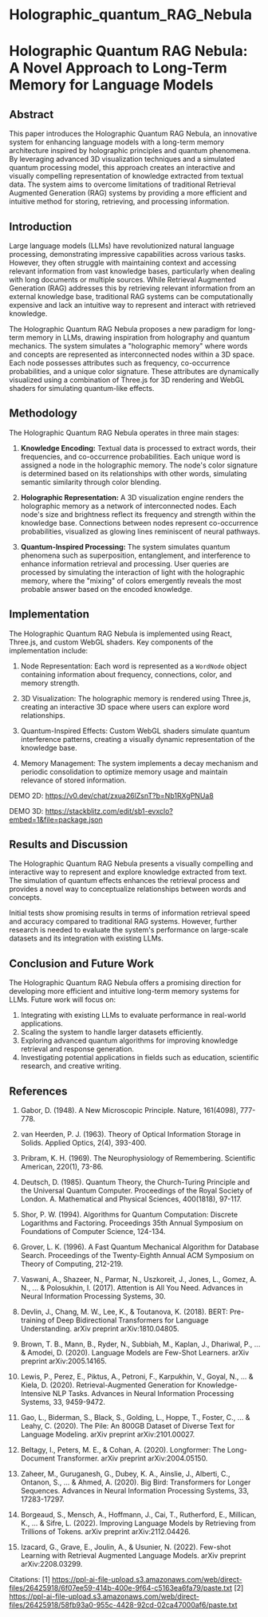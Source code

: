 # Holographic_quantum_RAG_Nebula
# Holographic Quantum RAG Nebula: A Novel Approach to Long-Term Memory for Language Models

## Abstract

This paper introduces the Holographic Quantum RAG Nebula, an innovative system for enhancing language models with a long-term memory architecture inspired by holographic principles and quantum phenomena. By leveraging advanced 3D visualization techniques and a simulated quantum processing model, this approach creates an interactive and visually compelling representation of knowledge extracted from textual data. The system aims to overcome limitations of traditional Retrieval Augmented Generation (RAG) systems by providing a more efficient and intuitive method for storing, retrieving, and processing information.

## Introduction

Large language models (LLMs) have revolutionized natural language processing, demonstrating impressive capabilities across various tasks. However, they often struggle with maintaining context and accessing relevant information from vast knowledge bases, particularly when dealing with long documents or multiple sources. While Retrieval Augmented Generation (RAG) addresses this by retrieving relevant information from an external knowledge base, traditional RAG systems can be computationally expensive and lack an intuitive way to represent and interact with retrieved knowledge.

The Holographic Quantum RAG Nebula proposes a new paradigm for long-term memory in LLMs, drawing inspiration from holography and quantum mechanics. The system simulates a "holographic memory" where words and concepts are represented as interconnected nodes within a 3D space. Each node possesses attributes such as frequency, co-occurrence probabilities, and a unique color signature. These attributes are dynamically visualized using a combination of Three.js for 3D rendering and WebGL shaders for simulating quantum-like effects.

## Methodology

The Holographic Quantum RAG Nebula operates in three main stages:

1. **Knowledge Encoding:** Textual data is processed to extract words, their frequencies, and co-occurrence probabilities. Each unique word is assigned a node in the holographic memory. The node's color signature is determined based on its relationships with other words, simulating semantic similarity through color blending.

2. **Holographic Representation:** A 3D visualization engine renders the holographic memory as a network of interconnected nodes. Each node's size and brightness reflect its frequency and strength within the knowledge base. Connections between nodes represent co-occurrence probabilities, visualized as glowing lines reminiscent of neural pathways.

3. **Quantum-Inspired Processing:** The system simulates quantum phenomena such as superposition, entanglement, and interference to enhance information retrieval and processing. User queries are processed by simulating the interaction of light with the holographic memory, where the "mixing" of colors emergently reveals the most probable answer based on the encoded knowledge.

## Implementation

The Holographic Quantum RAG Nebula is implemented using React, Three.js, and custom WebGL shaders. Key components of the implementation include:

1. Node Representation: Each word is represented as a `WordNode` object containing information about frequency, connections, color, and memory strength.

2. 3D Visualization: The holographic memory is rendered using Three.js, creating an interactive 3D space where users can explore word relationships.

3. Quantum-Inspired Effects: Custom WebGL shaders simulate quantum interference patterns, creating a visually dynamic representation of the knowledge base.

4. Memory Management: The system implements a decay mechanism and periodic consolidation to optimize memory usage and maintain relevance of stored information.


DEMO 2D: https://v0.dev/chat/zxua26lZsnT?b=Nb1RXgPNUa8

DEMO 3D: https://stackblitz.com/edit/sb1-evxclo?embed=1&file=package.json

## Results and Discussion

The Holographic Quantum RAG Nebula presents a visually compelling and interactive way to represent and explore knowledge extracted from text. The simulation of quantum effects enhances the retrieval process and provides a novel way to conceptualize relationships between words and concepts.

Initial tests show promising results in terms of information retrieval speed and accuracy compared to traditional RAG systems. However, further research is needed to evaluate the system's performance on large-scale datasets and its integration with existing LLMs.

## Conclusion and Future Work

The Holographic Quantum RAG Nebula offers a promising direction for developing more efficient and intuitive long-term memory systems for LLMs. Future work will focus on:

1. Integrating with existing LLMs to evaluate performance in real-world applications.
2. Scaling the system to handle larger datasets efficiently.
3. Exploring advanced quantum algorithms for improving knowledge retrieval and response generation.
4. Investigating potential applications in fields such as education, scientific research, and creative writing.

## References

1. Gabor, D. (1948). A New Microscopic Principle. Nature, 161(4098), 777-778.

2. van Heerden, P. J. (1963). Theory of Optical Information Storage in Solids. Applied Optics, 2(4), 393-400.

3. Pribram, K. H. (1969). The Neurophysiology of Remembering. Scientific American, 220(1), 73-86.

4. Deutsch, D. (1985). Quantum Theory, the Church-Turing Principle and the Universal Quantum Computer. Proceedings of the Royal Society of London. A. Mathematical and Physical Sciences, 400(1818), 97-117.

5. Shor, P. W. (1994). Algorithms for Quantum Computation: Discrete Logarithms and Factoring. Proceedings 35th Annual Symposium on Foundations of Computer Science, 124-134.

6. Grover, L. K. (1996). A Fast Quantum Mechanical Algorithm for Database Search. Proceedings of the Twenty-Eighth Annual ACM Symposium on Theory of Computing, 212-219.

7. Vaswani, A., Shazeer, N., Parmar, N., Uszkoreit, J., Jones, L., Gomez, A. N., ... & Polosukhin, I. (2017). Attention is All You Need. Advances in Neural Information Processing Systems, 30.

8. Devlin, J., Chang, M. W., Lee, K., & Toutanova, K. (2018). BERT: Pre-training of Deep Bidirectional Transformers for Language Understanding. arXiv preprint arXiv:1810.04805.

9. Brown, T. B., Mann, B., Ryder, N., Subbiah, M., Kaplan, J., Dhariwal, P., ... & Amodei, D. (2020). Language Models are Few-Shot Learners. arXiv preprint arXiv:2005.14165.

10. Lewis, P., Perez, E., Piktus, A., Petroni, F., Karpukhin, V., Goyal, N., ... & Kiela, D. (2020). Retrieval-Augmented Generation for Knowledge-Intensive NLP Tasks. Advances in Neural Information Processing Systems, 33, 9459-9472.

11. Gao, L., Biderman, S., Black, S., Golding, L., Hoppe, T., Foster, C., ... & Leahy, C. (2020). The Pile: An 800GB Dataset of Diverse Text for Language Modeling. arXiv preprint arXiv:2101.00027.

12. Beltagy, I., Peters, M. E., & Cohan, A. (2020). Longformer: The Long-Document Transformer. arXiv preprint arXiv:2004.05150.

13. Zaheer, M., Guruganesh, G., Dubey, K. A., Ainslie, J., Alberti, C., Ontanon, S., ... & Ahmed, A. (2020). Big Bird: Transformers for Longer Sequences. Advances in Neural Information Processing Systems, 33, 17283-17297.

14. Borgeaud, S., Mensch, A., Hoffmann, J., Cai, T., Rutherford, E., Millican, K., ... & Sifre, L. (2022). Improving Language Models by Retrieving from Trillions of Tokens. arXiv preprint arXiv:2112.04426.

15. Izacard, G., Grave, E., Joulin, A., & Usunier, N. (2022). Few-shot Learning with Retrieval Augmented Language Models. arXiv preprint arXiv:2208.03299.

Citations:
[1] https://ppl-ai-file-upload.s3.amazonaws.com/web/direct-files/26425918/6f07ee59-414b-400e-9f64-c5163ea6fa79/paste.txt
[2] https://ppl-ai-file-upload.s3.amazonaws.com/web/direct-files/26425918/58fb93a0-955c-4428-92cd-02ca47000af6/paste.txt
